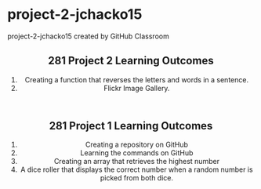 # project-2-jchacko15
project-2-jchacko15 created by GitHub Classroom

<!DOCTYPE html>
<html lang="en">

<head>
  <meta charset="UTF-8" />
  <meta name="viewport" content="width=device-width, initial-scale=1.0" />
  <meta http-equiv="X-UA-Compatible" content="ie=edge" />
  <title>Learning Material from the Previous Projects</title>
</head>

<body>
<header>
  <h2>281 Project 2 Learning Outcomes</h2>
  <ol>
    <li>Creating a function that reverses the letters and words in a sentence.</li>
    <li>Flickr Image Gallery.</li>
  </ol>
</header>

<header>
  <h2>281 Project 1 Learning Outcomes</h2>
    <ol>
      <li>Creating a repository on GitHub</li>
      <li>Learning the commands on GitHub</li>
      <li>Creating an array that retrieves the highest number</li>
      <li>A dice roller that displays the correct number when a random number is picked from both dice.</li>
    </ol>
  </body>
<header>

</html>
